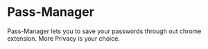# Pass-Manager
Pass-Manager lets you to save your passwords through out chrome extension.
More Privacy is your choice.

